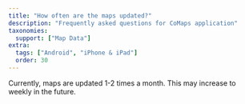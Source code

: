 ```yaml
---
title: "How often are the maps updated?"
description: "Frequently asked questions for CoMaps application"
taxonomies:
  support: ["Map Data"]
extra:
  tags: ["Android", "iPhone & iPad"]
  order: 30
---
```


Currently, maps are updated 1-2 times a month. This may increase to weekly in the future.
